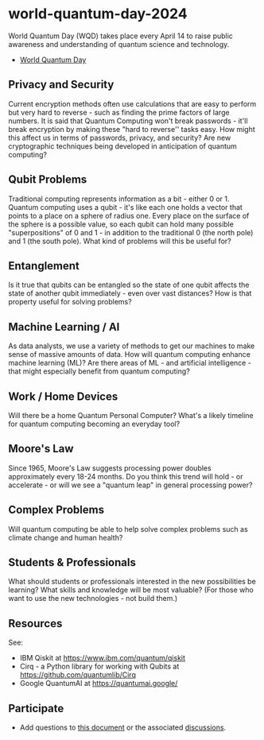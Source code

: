 # world-quantum-day-2024

World Quantum Day (WQD) takes place every April 14 to raise public awareness and understanding of quantum science and technology. 

- [World Quantum Day](https://worldquantumday.org/)

## Privacy and Security

Current encryption methods often use calculations that are easy to perform but very hard to reverse - such as finding the prime factors of large numbers. It is said that Quantum Computing won't break passwords - it'll break encryption by making these "hard to reverse'' tasks easy. How might this affect us in terms of passwords, privacy, and security? Are new cryptographic techniques being developed in anticipation of quantum computing?

## Qubit Problems

Traditional computing represents information as a bit - either 0 or 1. Quantum computing uses a qubit - it's like each one holds a vector that points to a place on a sphere of radius one. Every place on the surface of the sphere is a possible value, so each qubit can hold many possible "superpositions" of 0 and 1 - in addition to the traditional 0 (the north pole) and 1 (the south pole). What kind of problems will this be useful for? 

## Entanglement

Is it true that qubits can be entangled so the state of one qubit affects the state of another qubit immediately - even over vast distances? How is that property useful for solving problems? 

## Machine Learning / AI

As data analysts, we use a variety of methods to get our machines to make sense of massive amounts of data. How will quantum computing enhance machine learning (ML)? Are there areas of ML - and artificial intelligence - that might especially benefit from quantum computing?

## Work / Home Devices

Will there be a home Quantum Personal Computer?  What's a likely timeline for quantum computing becoming an everyday tool?

## Moore's Law

Since 1965, Moore's Law suggests processing power doubles approximately every 18-24 months. Do you think this trend will hold - or accelerate - or will we see a "quantum leap" in general processing power?

## Complex Problems

Will quantum computing be able to help solve complex problems such as climate change and human health?

## Students & Professionals

What should students or professionals interested in the new possibilities be learning? What skills and knowledge will be most valuable? (For those who want to use the new technologies - not build them.)

## Resources

See:

- IBM Qiskit at <https://www.ibm.com/quantum/qiskit>
- Cirq - a Python library for working with Qubits at <https://github.com/quantumlib/Cirq>
- Google QuantumAI at <https://quantumai.google/>

## Participate

- Add questions to [this document](https://github.com/denisecase/world-quantum-day-2024) or the associated [discussions](https://github.com/denisecase/world-quantum-day-2024/discussions). 
